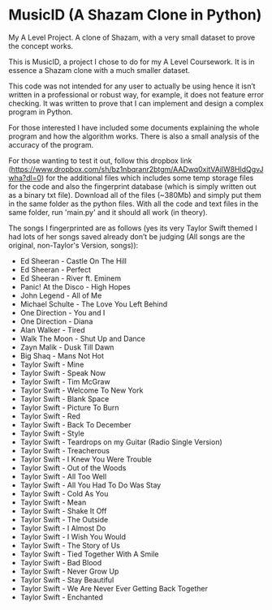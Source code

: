 # MusicID (A Shazam Clone in Python)
My A Level Project. A clone of Shazam, with a very small dataset to prove the concept works.

This is MusicID, a project I chose to do for my A Level Coursework. It is in essence a Shazam clone with a much smaller dataset.

This code was not intended for any user to actually be using hence it isn’t written in a professional or robust way, for example, it does not feature error checking. It was written to prove that I can implement and design a complex program in Python.

For those interested I have included some documents explaining the whole program and how the algorithm works. There is also a small analysis of the accuracy of the program.

For those wanting to test it out, follow this dropbox link (https://www.dropbox.com/sh/bz1nbqranr2btgm/AADwq0xitVAjlW8HldQgvJwha?dl=0) for the additional files which includes some temp storage files for the code and also the fingerprint database (which is simply written out as a binary txt file). Download all of the files (~380Mb) and simply put them in the same folder as the python files. With all the code and text files in the same folder, run 'main.py' and it should all work (in theory).

The songs I fingerprinted are as follows (yes its very Taylor Swift themed I had lots of her songs saved already don’t be judging (All songs are the original, non-Taylor's Version, songs)):
 - Ed Sheeran - Castle On The Hill
 - Ed Sheeran - Perfect
 - Ed Sheeran - River ft. Eminem
 - Panic! At the Disco - High Hopes
 - John Legend - All of Me
 - Michael Schulte - The Love You Left Behind
 - One Direction - You and I
 - One Direction - Diana
 - Alan Walker - Tired
 - Walk The Moon - Shut Up and Dance
 - Zayn Malik - Dusk Till Dawn
 - Big Shaq - Mans Not Hot
 - Taylor Swift - Mine
 - Taylor Swift - Speak Now
 - Taylor Swift - Tim McGraw
 - Taylor Swift - Welcome To New York
 - Taylor Swift - Blank Space
 - Taylor Swift - Picture To Burn
 - Taylor Swift - Red
 - Taylor Swift - Back To December
 - Taylor Swift - Style
 - Taylor Swift - Teardrops on my Guitar (Radio Single Version)
 - Taylor Swift - Treacherous
 - Taylor Swift - I Knew You Were Trouble
 - Taylor Swift - Out of the Woods
 - Taylor Swift - All Too Well
 - Taylor Swift - All You Had To Do Was Stay
 - Taylor Swift - Cold As You
 - Taylor Swift - Mean
 - Taylor Swift - Shake It Off
 - Taylor Swift - The Outside
 - Taylor Swift - I Almost Do
 - Taylor Swift - I Wish You Would
 - Taylor Swift - The Story of Us
 - Taylor Swift - Tied Together With A Smile
 - Taylor Swift - Bad Blood
 - Taylor Swift - Never Grow Up
 - Taylor Swift - Stay Beautiful
 - Taylor Swift - We Are Never Ever Getting Back Together
 - Taylor Swift - Enchanted



